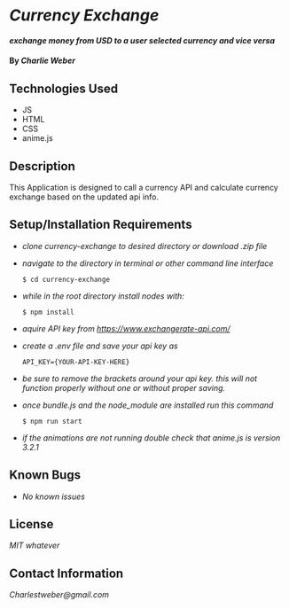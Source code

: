 # _Currency Exchange_

#### _exchange money from USD to a user selected currency and vice versa_

#### By _**Charlie Weber**_

## Technologies Used

* JS
* HTML
* CSS
* anime.js

## Description

This Application is designed to call a currency API and calculate currency exchange based on the updated api info.

## Setup/Installation Requirements

* _clone currency-exchange to desired directory or download .zip file_
* _navigate to the  directory in terminal or other command line interface_

      $ cd currency-exchange

* _while in the root directory install nodes with:_

      $ npm install

* _aquire API key from https://www.exchangerate-api.com/_
* _create a .env file and save your api key as_

      API_KEY={YOUR-API-KEY-HERE}

* _be sure to remove the brackets around your api key. this will not function properly without one or without proper saving._
* _once bundle.js and the node_module are installed run this command_

      $ npm run start

* _if the animations are not running double check that anime.js is version 3.2.1_

## Known Bugs

* _No known issues_

## License

_MIT whatever_

## Contact Information

_Charlestweber@gmail.com_
